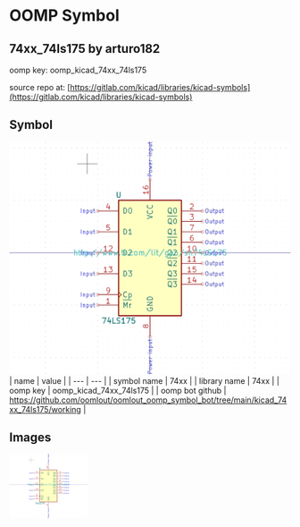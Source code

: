 # OOMP Symbol  
## 74xx_74ls175  by arturo182  
  
oomp key: oomp_kicad_74xx_74ls175  
  
source repo at: [https://gitlab.com/kicad/libraries/kicad-symbols](https://gitlab.com/kicad/libraries/kicad-symbols)  
## Symbol  
  
[![working.png](working_600.png)](working.png)  
| name | value | 
| --- | --- | 
| symbol name | 74xx | 
| library name | 74xx | 
| oomp key | oomp_kicad_74xx_74ls175 | 
| oomp bot github | https://github.com/oomlout/oomlout_oomp_symbol_bot/tree/main/kicad_74xx_74ls175/working | 
## Images  
  
[![working.png](working_140.png)](working.png)  
